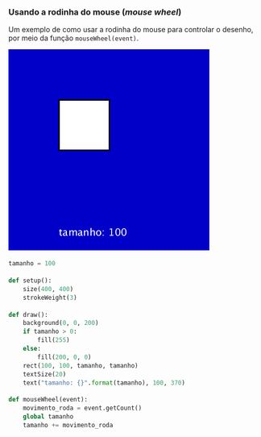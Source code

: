 ### Usando a rodinha do mouse (*mouse wheel*)

Um exemplo de como usar a rodinha do mouse para controlar o desenho, por meio da função `mouseWheel(event)`.

![rodinha](assets/rodinha_mouse.gif)

```python
tamanho = 100

def setup():
    size(400, 400)
    strokeWeight(3)
    
def draw():
    background(0, 0, 200)
    if tamanho > 0:
        fill(255)
    else:
        fill(200, 0, 0)
    rect(100, 100, tamanho, tamanho)
    textSize(20)
    text("tamanho: {}".format(tamanho), 100, 370)
    
def mouseWheel(event):
    movimento_roda = event.getCount()
    global tamanho
    tamanho += movimento_roda
```
